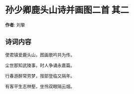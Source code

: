# 孙少卿鹿头山诗并画图二首  其二

**作者**: 刘摰

## 诗词内容

使君镇爱鹿头山，图画歌吟共为传。

尘世那知武陵事，时人争诵永嘉篇。

行春游醉常劳梦，按部登临又隔年。

有客平生志林壑，坐怜双眼隔云烟。

